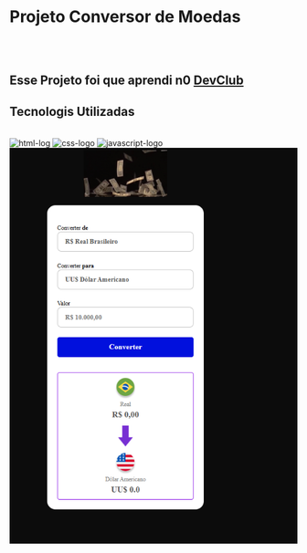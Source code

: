 <H1>Projeto Conversor de Moedas</H1>
<br>
<br>
<h2>Esse Projeto foi que aprendi n0 <a href="https//rodolfomori.com.br/devclub">DevClub</a></h2>

<h2>Tecnologis Utilizadas</h2>
<br>
<img src='https://img.shields.io/badge/HTML-239120?style=for-the-badge&logo=html5&logoColor=white' alt="html-log" />

<img src='https://img.shields.io/badge/CSS-239120?&style=for-the-badge&logo=css3&logoColor=white' alt= "css-logo"/>

<img src='https://img.shields.io/badge/JavaScript-F7DF1E?style=for-the-badge&logo=javascript&logoColor=black' alt= "javascript-logo"/>

<br>

<img src="https://github.com/RenatoCunha-2025/js/blob/main/assets/Captura%20de%20tela%202025-02-18%20150525.png?raw=true">


